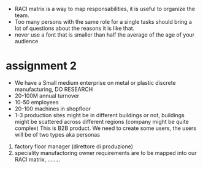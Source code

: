 - RACI matrix is a way to map responsabilities, it is useful to organize the team.
- Too many persons with the same role for a single tasks should bring a lot of questions about the reasons it is like that.
- never use a font that is smaller than half the average of the age of your audience
# assignment 2
- We have a Small medium enterprise on metal or plastic discrete manufacturing, 
DO RESEARCH
- 20-100M annual turnover
- 10-50 employees
- 20-100 machines in shopfloor
- 1-3 production sites might be in different buildings or not, buildings might be scattered across different regions (company might be quite complex)
This is  B2B product.
We need to create some users, the users will be of two types aka personas
1. factory floor manager (direttore di produzione)
2. speciality manufactoring owner 
requirements are to be mapped into our RACI matrix, ........
